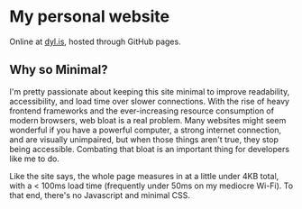 # My personal website
Online at [dyl.is](https://dyl.is), hosted through GitHub pages.

## Why so Minimal?
I'm pretty passionate about keeping this site minimal to improve readability, accessibility, and load time over slower connections.
With the rise of heavy frontend frameworks and the ever-increasing resource consumption of modern browsers, web bloat is a real problem.
Many websites might seem wonderful if you have a powerful computer, a strong internet connection, and are visually unimpaired, but when those things aren't true, they stop being accessible.
Combating that bloat is an important thing for developers like me to do.

Like the site says, the whole page measures in at a little under 4KB total, with a < 100ms load time (frequently under 50ms on my mediocre Wi-Fi).
To that end, there's no Javascript and minimal CSS.
